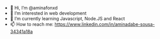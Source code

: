 - 👋 Hi, I’m @aminafonxd
- 👀 I’m interested in web development
- 🌱 I’m currently learning Javascript, Node.JS and React
- 📫 How to reach me: https://www.linkedin.com/in/aminadabe-sousa-34341a18a

<!---
aminafonxd/aminafonxd is a ✨ special ✨ repository because its `README.md` (this file) appears on your GitHub profile.
You can click the Preview link to take a look at your changes.
--->
